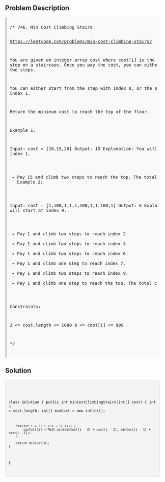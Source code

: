 <style>
  .comment-block { background-color: #f9f9f9; padding: 10px; border-left: 5px solid #ccc; }
  .code-block { background-color: #f4f4f4; padding: 10px; border: 1px solid #ddd; }
</style>

<h2>Problem Description</h2>
<div class='comment-block'>
<pre>
/* 746. Min Cost Climbing Stairs

https://leetcode.com/problems/min-cost-climbing-stairs/

You are given an integer array cost where cost[i] is the cost of ith step on a staircase. 
Once you pay the cost, you can either climb one or two steps.

You can either start from the step with index 0, or the step with index 1.

Return the minimum cost to reach the top of the floor.

 

Example 1:

Input: cost = [10,15,20]
Output: 15
Explanation: You will start at index 1.
- Pay 15 and climb two steps to reach the top.
The total cost is 15.
Example 2:

Input: cost = [1,100,1,1,1,100,1,1,100,1]
Output: 6
Explanation: You will start at index 0.
- Pay 1 and climb two steps to reach index 2.
- Pay 1 and climb two steps to reach index 4.
- Pay 1 and climb two steps to reach index 6.
- Pay 1 and climb one step to reach index 7.
- Pay 1 and climb two steps to reach index 9.
- Pay 1 and climb one step to reach the top.
The total cost is 6.
 

Constraints:

2 <= cost.length <= 1000
0 <= cost[i] <= 999

*/
</pre>
</div>

<h2>Solution</h2>
<div class='code-block'>
<pre><code class='language-java'>

class Solution {
    public int minCostClimbingStairs(int[] cost) {
        int n = cost.length;
        int[] minCost = new int[n+1];

        for(int i = 2; i < n + 1; i++) {
            minCost[i] = Math.min(minCost[i - 2] + cost[i - 2], minCost[i - 1] + cost[i -1]);
        }

        return minCost[n];
    }
}</code></pre>
</div>
